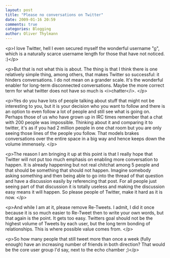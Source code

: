 ```yaml
---
layout: post
title: "Please no conversations on Twitter"
date: 2009-01-16 20:59
comments: true
categories: Blogging
author: Oliver Thylmann
---
```







&lt;p&gt;I love Twitter, hell I even secured myself the wonderful username &quot;[o](http://twitter.com/o/)&quot;, which is a naturally scarce username length for those that have not noticed. :)&lt;/p&gt;

&lt;p&gt;But that is not what this is about. The thing is that I think there is one relatively simple thing, among others, that makes Twitter so successful: it hinders conversations. I do not mean on a grander scale. It's the wonderful enabler for long-term disconnected conversations. Maybe the more correct term for what twitter does not have so much is &lt;i&gt;chatter&lt;/i&gt;. &lt;/p&gt;

&lt;p&gt;Yes do you have lots of people talking about stuff that might not be interesting to you, but it is your decision who you want to follow and there is an option to even follow a lot of people and still see what is going on. Perhaps those of us who have grown up in IRC times remember that a chat with 200 people was impossible. Thinking about it and comparing it to twitter, it's as if you had 2 million people in one chat room but you are only seeing those lines of the people you follow. That models brakes conversations over the entire space in a big way and hence keeps down the volume immensely. &lt;/p&gt;

&lt;p&gt;The reason I am bringing it up at this point is that I really hope that Twitter will not put too much emphasis on enabling more conversation to happen. It is already happening but not real chitchat among 5 people and that should be something that should not happen. Imagine somebody asking something and then being able to go into the thread of that question and have a discussion easily by referencing that post. For all people just seeing part of that discussion it is totally useless and making the discussion easy means it will happen. So please people of Twitter, make it hard as it is now. &lt;/p&gt;

&lt;p&gt;And while I am at it, please remove Re-Tweets. I admit, I did it once because it is so much easier to Re-Tweet then to write your own words, but that again is the point. It gets too easy. Twitters goal should not be the highest volume of Tweets by each user, but the long term bonding of relationships. This is where possible value comes from. &lt;/p&gt;

&lt;p&gt;So how many people that still tweet more than once a week (fully enough) have an increasing number of friends in both direction? That would be the core user group I'd say, next to the echo chamber ;)&lt;/p&gt;


